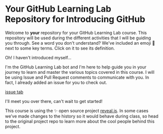 # Your GitHub Learning Lab Repository for Introducing GitHub

Welcome to **your** repository for your GitHub Learning Lab course. This repository will be used during the different activities that I will be guiding you through. See a word you don't understand? We've included an emoji 📖 next to some key terms. Click on it to see its definition.

Oh! I haven't introduced myself...

I'm the GitHub Learning Lab bot and I'm here to help guide you in your journey to learn and master the various topics covered in this course. I will be using Issue and Pull Request comments to communicate with you. In fact, I already added an issue for you to check out.

[issue tab](https://lab.github.com/public/images/issue_tab.png)

I'll meet you over there, can't wait to get started!

This course is using the :sparkles: open source project [reveal.js](https://github.com/hakimel/reveal.js/). In some cases we’ve made changes to the history so it would behave during class, so head to the original project repo to learn more about the cool people behind this project.
